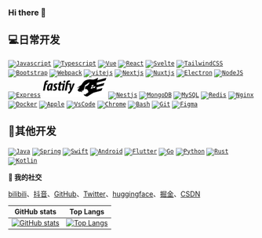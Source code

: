 ### Hi there 👋

## 💻日常开发

<code><a href="https://developer.mozilla.org/en-US/docs/Web/JavaScript" target="_blank" rel="noreferrer"><img src="https://cdn.jsdelivr.net/gh/devicons/devicon/icons/javascript/javascript-original.svg" width="40" height="40" alt="Javascript"></a></code>
<code><a href="https://www.typescriptlang.org/" target="_blank" rel="noreferrer"><img src="https://cdn.jsdelivr.net/gh/devicons/devicon/icons/typescript/typescript-original.svg" width="40" height="40" alt="Typescript"></a></code>
<code><a href="https://vuejs.org/" target="_blank" rel="noreferrer"><img src="https://cdn.jsdelivr.net/gh/devicons/devicon/icons/vuejs/vuejs-original.svg" width="40" height="40" alt="Vue"></a></code>
<code><a href="https://reactjs.org/" target="_blank" rel="noreferrer"><img src="https://cdn.jsdelivr.net/gh/devicons/devicon/icons/react/react-original.svg" width="40" height="40" alt="React"></a></code>
<code><a href="https://developer.apple.com/swift/" target="_blank" rel="noreferrer"><img src="https://cdn.jsdelivr.net/gh/devicons/devicon/icons/svelte/svelte-original.svg" width="40" height="40" alt="Svelte" /></a></code>
<code><a href="https://tailwindcss.com/" target="_blank" rel="noreferrer"><img src="https://cdn.jsdelivr.net/gh/devicons/devicon/icons/tailwindcss/tailwindcss-plain.svg" width="40" height="40" alt="TailwindCSS" /></a></code>
<code><a href="https://getbootstrap.com/" target="_blank" rel="noreferrer"><img src="https://cdn.jsdelivr.net/gh/devicons/devicon/icons/bootstrap/bootstrap-original.svg" width="40" height="40" alt="Bootstrap" /></a></code>
<code><a href="https://webpack.docschina.org/" target="_blank" rel="noreferrer"><img src="https://cdn.jsdelivr.net/gh/devicons/devicon/icons/webpack/webpack-original.svg" width="40" height="40" alt="Webpack"></a></code>
<code><a href="https://vitejs.dev/" target="_blank" rel="noreferrer"><img src="https://vitejs.dev/logo.svg" width="40" height="40" alt="vitejs"></a></code>
<code><a href="https://nextjs.org/" target="_blank" rel="noreferrer"><img src="https://cdn.jsdelivr.net/gh/devicons/devicon/icons/nextjs/nextjs-original.svg" width="40" height="40" alt="Nextjs" /></a></code>
<code><a href="https://nuxt.com/" target="_blank" rel="noreferrer"><img src="https://cdn.jsdelivr.net/gh/devicons/devicon/icons/nuxtjs/nuxtjs-original.svg" width="40" height="40" alt="Nuxtjs" /></a></code>
<code><a href="https://www.electronjs.org/" target="_blank" rel="noreferrer"><img src="https://cdn.jsdelivr.net/gh/devicons/devicon/icons/electron/electron-original.svg" width="40" height="40" alt="Electron" /></a></code>
<code><a href="https://nodejs.org/en/" target="_blank" rel="noreferrer"><img src="https://cdn.jsdelivr.net/gh/devicons/devicon/icons/nodejs/nodejs-original.svg" width="40" height="40" alt="NodeJS" /></a></code>
<code><a href="https://expressjs.com/" target="_blank" rel="noreferrer"><img src="https://cdn.jsdelivr.net/gh/devicons/devicon/icons/express/express-original.svg" width="40" height="40" alt="Express" /></a></code>
<code><a href="https://www.fastify.io/" target="_blank" rel="noreferrer"><img src="https://github.com/fastify/graphics/raw/HEAD/fastify-landscape-outlined.svg" height="40" alt="fastify"></a></code>
<code><a href="https://nestjs.com/" target="_blank" rel="noreferrer"><img src="https://cdn.jsdelivr.net/gh/devicons/devicon/icons/nestjs/nestjs-plain.svg" width="40" height="40" alt="Nestjs" /></a></code>
<code><a href="https://www.mongodb.com/" target="_blank" rel="noreferrer"><img src="https://cdn.jsdelivr.net/gh/devicons/devicon/icons/mongodb/mongodb-original.svg" width="40" height="40" alt="MongoDB" /></a></code>
<code><a href="https://www.mysql.com/" target="_blank" rel="noreferrer"><img src="https://cdn.jsdelivr.net/gh/devicons/devicon/icons/mysql/mysql-original.svg" width="40" height="40" alt="MySQL" /></a></code>
<code><a href="https://www.redis.com/" target="_blank" rel="noreferrer"><img src="https://cdn.jsdelivr.net/gh/devicons/devicon/icons/redis/redis-original.svg" width="40" height="40" alt="Redis"></a></code>
<code><a href="https://www.nginx.com/" target="_blank" rel="noreferrer"><img src="https://cdn.jsdelivr.net/gh/devicons/devicon/icons/nginx/nginx-original.svg" width="40" height="40" alt="Nginx"></a></code>
<code><a href="https://www.docker.com/" target="_blank" rel="noreferrer"><img src="https://cdn.jsdelivr.net/gh/devicons/devicon/icons/docker/docker-plain.svg" width="40" height="40" alt="Docker"></a></code>
<code><a href="https://www.apple.com.cn/macbook-pro/" target="_blank" rel="noreferrer"><img src="https://cdn.jsdelivr.net/gh/devicons/devicon/icons/apple/apple-original.svg" width="40" height="40" alt="Apple"></a></code>
<code><a href="https://code.visualstudio.com/" target="_blank" rel="noreferrer"><img src="https://cdn.jsdelivr.net/gh/devicons/devicon/icons/vscode/vscode-original.svg" width="40" height="40" alt="VsCode"></a></code>
<code><a href="https://www.google.com/intl/zh-CN/chrome/" target="_blank" rel="noreferrer"><img src="https://cdn.jsdelivr.net/gh/devicons/devicon/icons/chrome/chrome-original.svg" width="40" height="40" alt="Chrome"></a></code>
<code><a href="https://wangdoc.com/bash/" target="_blank" rel="noreferrer"><img src="https://cdn.jsdelivr.net/gh/devicons/devicon/icons/bash/bash-plain.svg" width="40" height="40" alt="Bash"></a></code>
<code><a href="https://git-scm.com/" target="_blank" rel="noreferrer"><img src="https://cdn.jsdelivr.net/gh/devicons/devicon/icons/git/git-plain.svg" width="40" height="40" alt="Git"></a></code>
<code><a href="https://www.figma.com/" target="_blank" rel="noreferrer"><img src="https://cdn.jsdelivr.net/gh/devicons/devicon/icons/figma/figma-original.svg" width="40" height="40" alt="Figma" /></a></code>

## 🌱其他开发


<code><a href="https://dev.java/" target="_blank" rel="noreferrer"><img src="https://cdn.jsdelivr.net/gh/devicons/devicon/icons/java/java-plain.svg" width="40" height="40" alt="Java" /></a></code>
<code><a href="https://spring.io/projects/spring-boot" target="_blank" rel="noreferrer"><img src="https://cdn.jsdelivr.net/gh/devicons/devicon/icons/spring/spring-original.svg" width="40" height="40" alt="Spring" /></a></code>
<code><a href="https://developer.apple.com/swift/" target="_blank" rel="noreferrer"><img src="https://cdn.jsdelivr.net/gh/devicons/devicon/icons/swift/swift-original.svg" width="40" height="40" alt="Swift" /></a></code>
<code><a href="https://developer.android.com/docs?hl=zh-cn" target="_blank" rel="noreferrer"><img src="https://cdn.jsdelivr.net/gh/devicons/devicon/icons/android/android-plain.svg" width="40" height="40" alt="Android" /></a></code>
<code><a href="https://docs.flutter.dev/" target="_blank" rel="noreferrer"><img src="https://cdn.jsdelivr.net/gh/devicons/devicon/icons/flutter/flutter-original.svg" width="40" height="40" alt="Flutter" /></a></code>
<code><a href="https://go.dev/" target="_blank" rel="noreferrer"><img src="https://cdn.jsdelivr.net/gh/devicons/devicon/icons/go/go-original.svg" width="40" height="40" alt="Go" /></a></code>
<code><a href="https://www.python.org/" target="_blank" rel="noreferrer"><img src="https://cdn.jsdelivr.net/gh/devicons/devicon/icons/python/python-original.svg" width="40" height="40" alt="Python" /></a></code>
<code><a href="https://doc.rust-lang.org/" target="_blank" rel="noreferrer"><img src="https://cdn.jsdelivr.net/gh/devicons/devicon/icons/rust/rust-plain.svg" width="40" height="40" alt="Rust" /></a></code>
<code><a href="https://kotlinlang.org/docs/home.html" target="_blank" rel="noreferrer"><img src="https://cdn.jsdelivr.net/gh/devicons/devicon/icons/kotlin/kotlin-original.svg" width="40" height="40" alt="Kotlin" /></a></code>




**💬 我的社交**  

[bilibili](https://space.bilibili.com/475498258?spm_id_from=333.1007.0.0)、[抖音](https://www.douyin.com/user/MS4wLjABAAAAHDtVFdxE77vCUi-WHN6UwYwWMzxT2XEnOTkHup50CnY?vid=7304252910018301234)、[GitHub](https://github.com/shunyue1320)、[Twitter](https://twitter.com/shunyue1320)、[huggingface](https://huggingface.co/)、[掘金](https://juejin.cn/user/3702810894152983)、[CSDN](https://blog.csdn.net/qq_41614928?type=blog)

| GitHub stats | Top Langs |
| :---:|:---:|
| [![GitHub stats](https://github-readme-stats.vercel.app/api?username=shunyue1320)](https://github.com/shunyue1320#js-contribution-activity) | [![Top Langs](https://zen-code-stats.vercel.app/api/top-langs/?username=shunyue1320&show_icons=true&hide=css,html&langs_count=20&layout=compact&card_width=445)](https://github.com/shunyue1320) |
